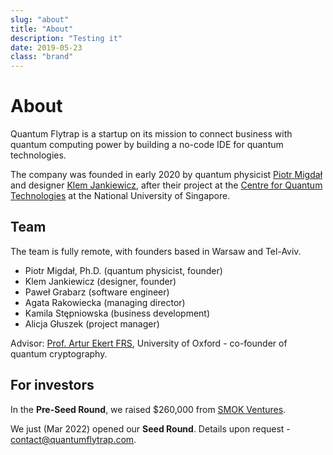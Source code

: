 ```yaml
---
slug: "about"
title: "About"
description: "Testing it"
date: 2019-05-23
class: "brand"
---
```


# About

Quantum Flytrap is a startup on its mission to connect business with quantum computing power by building a no-code IDE for quantum technologies.

The company was founded in early 2020 by quantum physicist [Piotr Migdał](https://www.linkedin.com/in/piotrmigdal/) and designer [Klem Jankiewicz](https://www.linkedin.com/in/klem-jankiewicz/), after their project at the [Centre for Quantum Technologies](https://www.quantumlah.org/) at the National University of Singapore.

## Team

The team is fully remote, with founders based in Warsaw and Tel-Aviv.

- Piotr Migdał, Ph.D. (quantum physicist, founder)
- Klem Jankiewicz (designer, founder)
- Paweł Grabarz (software engineer)
- Agata Rakowiecka (managing director)
- Kamila Stępniowska (business development)
- Alicja Głuszek (project manager)

Advisor: [Prof. Artur Ekert FRS](https://en.wikipedia.org/wiki/Artur_Ekert), University of Oxford - co-founder of quantum cryptography.

## For investors

In the **Pre-Seed Round**, we raised \$260,000 from [SMOK Ventures](https://smok.vc/).

We just (Mar 2022) opened our **Seed Round**. Details upon request - <contact@quantumflytrap.com>.
